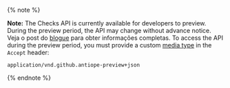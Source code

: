 {% note %}

**Note:** The Checks API is currently available for developers to preview. During the preview period, the API may change without advance notice. Veja o post do [blogue](https://developer.github.com/changes/2018-05-07-new-checks-api-public-beta/) para obter informações completas. To access the API during the preview period, you must provide a custom [media type](/v3/media) in the `Accept` header:

```
application/vnd.github.antiope-preview+json
```

{% endnote %}
